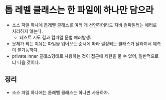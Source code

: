 # 톱 레벨 클래스는 한 파일에 하나만 담으라

- 소스 파일 하나에 톱레벨 클래스를 여러 개 선언하더라도 자바 컴파일러는 에러로 처리하지 않는다.
  + 테스트 시도 결과 컴파일 문법 에러발생.
- 문제가 되는 이유는 파일을 읽어오는 순서에 따라 결정되는 클래스가 달라져서 예측이 불가능하다.
- private inner 클래스형태로 사용하는 것이 접근에 제한을 둘 수 있어, 일반적으로 더 나을 것이다.

## 정리
- 소스 파일 하나에는 톱레벨 클래스는 하나만 사용하자.
